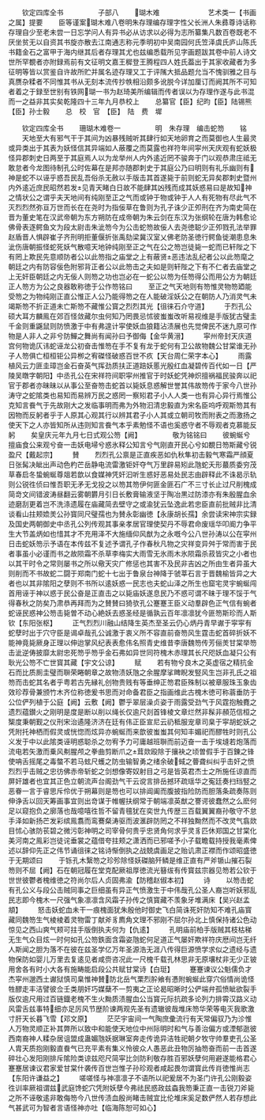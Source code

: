 <!-- { "loadSidebar": true } -->
　　钦定四库全书　　　　　子部八
　　瑚木难　　　　　　　艺术类一【书画之属】提要
　　臣等谨案瑚木难八卷明朱存理编存理字性父长洲人朱彞尊诗话称存理自少至老未尝一日忘学问人有异书必从访求以必得为志所纂集凡数百卷既老不厌坐贫无以自资其书旋亦散去江南通志称元季明初中吴南园何氏笠泽虞氏庐山陈氏书籍金石之富甲于海内继其后者存理其尤也兹编悉载所见字画题跋其卷中前人诗文世所罕覩者亦附録焉前有文征明文嘉王穉登王腾程四人姓氏葢出于其家收藏者为多征明等皆以赏鉴自许故所贮并属名迹存理又工于评隲大抵品题允当不愧驯雅之目与真赝杂糅者不同惟其书从无刻本流传抄帙相沿颇多讹脱今详加厘订而阙其所不可知者着之于録至世别有铁网瑚一书为赵琦美所编辑而传者误以为存理作遂与此书混而一之益非其实矣乾隆四十三年九月恭校上
　　总纂官【臣】纪昀【臣】陆锡熊【臣】孙士毅
　　总　校　官　【臣】　陆　费　墀

　　钦定四库全书
　　珊瑚木难卷一　　　　　明　朱存理　编击蛇笏
　　铭
　　天地至大有邪气干于其间为凶暴残贼听其肆行如天地卵育之而莫御也人生最灵或异类出于其表为妖怪信其异端如人蔽覆之而莫露也祥符年间寜州天庆观有蛇妖极怪异郡刺史日两至于其庭焉人以为龙举州人内外逺近罔不骏奔于门以观恭肃庄祗无敢怠者今龙图待制孔公时佐幕在是邦亦随郡刺史于其庭公乃曰明则有礼乐幽则有神是蛇不以诬乎惑吾民乱吾俗杀无赦以手版击其首遂毙于前则蛇无异矣郡刺史暨州内外逺近庶民昭然若发见青天睹白日故不能肆其凶残而成其妖惑易曰是故知神之情状公之谓乎夫天地间有纯刚至正之气而或钟于物或钟于人人有死物有尽此气不灭烈烈然弥亘万世而长在在尧时为指佞草在鲁则为孔子诛少正夘刑在齐为南史简在晋为董史笔在汉武帝朝为东方朔防在成帝朝为朱云剑在东汉为张纲轮在唐为韩愈论佛骨表逐鳄鱼文为段太尉击朱泚笏今为公击蛇笏故佞人去尧徳聪少正夘戮孔法举罪赵盾晋人惧辟崔子齐刑明拒董偃折张禹劾梁冀汉室乂佛老防圣徳行鳄鱼徙潮患息朱泚伤唐朝振怪蛇死妖气散噫天地钟纯刚至正之气在公之笏岂徒毙一蛇而已轩陛之下有罔上欺民先意顺防者公以此笏指之庙堂之上有蔽贤恶违法乱纪者公以此笏麾之朝廷之内有防容佞色附邪背正者公以此笏击之夫如是则轩陛之下有不仁者去庙堂之上无奸臣朝廷之内无佞人则笏之功也岂必在一蛇公以笏为任笏得公而用公方为朝廷正人笏方为公之良器敢称徳于公作笏铭曰
　　至正之气天地则有笏惟灵物笏廼能受笏之为物纯刚正直公惟正人公乃能得笏之在人能破淫妖公之在朝防人乃消灵气未竭斯笏不折正道未亡斯笏不藏惟公寳之烈烈其光【徂徕石介守道】
　　于烈孔公硕大耳方麟鳯在郊百怪敛藏尔虫何知乃罔畏忌怵彼蚩蚩改听易视维是手版犹古璧圭千金则重鼷鼠则防愤激于中有弗遑计寜使妖血狼籍沾渍展也先觉俾民不迷九原可作物是人非人之非兮防鱓之舞尚有闻孙曰予御侮【金华黄溍】
　　寜州帝封天庆道宫何物诡仄讳蛇诬龙公初奋击惟笏在手不复有龙于蛇何有卫公故物魏公甘棠谁无孙子人笏俱亡桓桓钜公异栁之宥磔怪破惑百世不疚【天台周仁荣字本心】
　　雨露植风云力匪圭璋岂金石奋英气挥劲质扶正道踣妖慝光殷红血凝碧传百代如一日【严陵吴暾字朝阳】中丞孔公在宋祥符间职寜州推官于时妖蛇凭神炽擅祸福民骏奔以祀官于郡者亦昧昧以从事公至奋笏击蛇首以毙妖息惑解世誉其伟故笏传于家今八世孙涛守之蛇隂类也易知而易辨万民之惑罔一察矧君子小人人类一也有异心异行焉惟公克知言飬气于先故刚大之发临事明而弗为外物汩清忠毅直为宋名臣呜呼观斯笏其有因物而反躬者乎于人原其心观其行以辨其君子小人其或立朝司牧而附表之而激扬之使天下之人亦皆知所从违则知言飬气本乎素勉怪不语也奚惑守者不辱观者克慕能反躬
　　矣皇庆元年九月七日式观公笏【阙】　　　　　敬为铭铭曰
　　彼蜿蜒兮擅庙食公来观兮奋一击妖电埽兮惑氷释公知言兮气刚直开民心兮如覩日笏斯藏兮锐盈尺【戴起宗】
　　賛
　　烈烈孔公禀是正直疾恶如仇秋隼初击毅气寒霜严顔夏日张髯决眦出声动色杓芒岳静电流雷激钜奸夺气万里辟易矧此虺蛇夭形蕞质委穷茂草春启冬蛰蜿蜒尊爼若歆以食媒神凭奸汩听生惑好恶易处民志由辟释此不诛曷示轨则公锐徃侦曰惟吾职无矛无戈投之以笏其笏伊何匪金匪石广不三寸长止过尺削槐成简竒文间错波涛昼翻云雾朝欝月引日长敷膏输液坚于陶冶黒过防漆亦有朱殷腥血余迹磨刮更着岂不洗涤遗履在庙藏简去壁守之或渝犹云坠逸此若忠臣直前批贼非比清谈看山拄颊嫓羙公孙寳同尺璧孺也为賛永彰幽徳【永康胡长孺】余尝读宋神宗实録及国史两朝御史中丞孔公列传观其事亲孝居官理使契丹不辱君命废瑶华叩阍力争平生大节盖炳如也惜其才不充用泽不大施缅仰风猷为之永嘅今公八世孙涛以公在寜州日击蛇妖笏示予语在本传兹不复述予谓孔子作春秋凡物之灾祥变异舛于常而害于民者事虽小必谨而书之故陨霜不杀草李梅实大雨雪无氷雨木氷陨霜杀菽皆灾之小者也以其干时令之常则屡书之所以儆天灾广修惩也其害不及民非吉凶之所由生者异虽大则削而不书故蛇二闘于郑南门蛇十七出于鲁泉台神降于虢莘石言于晋魏榆皆异之大者也以其非隂阳之孽则不书所以逺妖惑一民志也夫蛇山泽之所生也窟宅灵宇蜿蜒闯首用诬于神以惑于民公奋是正直击之以毙庙妖遂息民乃不惑可谓不昧于理不馁于气得春秋之防矣乃肃恭再拜而为之賛賛曰猗欤孔公蹇蹇王臣义动羣辟色正气信有蜿者蛇诬民惑神公笏击毙曽不动心絶妖去惑圣经是循孰云百年凛凛犹今匪笏斯珍而人斯钦【东阳张枢】
　　正气烈烈川融山结降生英杰至圣云仍心炳丹青早谳于寜寜有蛇孽时出于穴守臣是谒卓哉孔公诚激于衷义所不容直前奋笏风生霆击蛇首碎折妖不能神竟毙厥身正理以伸迨掌风纪表表愈伟名照青史维昔李唐魏笏传芳俪羙甘棠举笏击泚逆俦披靡太尉忠死笏乎笏乎金石弗如异世同符槐木赤理其长尺咫妖血凝只公有耿光公笏不亡世寳其藏【宇文公谅】
　　赋
　　若有物兮良木之英虚宿之精抗金石而比质厠圭璧而聨荣睠朝章之故物渍妖虺之余腥摩挲睥睨发竪风生岂非孔氏之祖笏而击蛇其名者乎粤若古先縁礼创物贵贱有等垂绅正笏君臣殊制以被章服珠玉象齿效珍荐骨兼颁竹木齐位称徳爰书思而对命备君臣之指画维此古槐木徳可称蓊垂防于公位俨列植于公庭【阙】云敷【阙】鬱乎翠层澡贞姿于雨露受劲气于风霆抱触麑之遗烈蕴鑚火之刚明是度是断以削以绳长仅逾尺剡首锋棱文章烂然非髹非頳范信桓之榘度秉朝觐之仪刑宋治遹隆济济在廷有伟正臣宣尼云礽秪服宠章司臬于寜胡蛇妖之凭附托神栖而假灵或恍惚而炫异亦蜿蜒而来歆彼蚩蚩其何知丰媚祀而醪牲时则孔公义发于中以此隂类诬明惑聪杀之勿宥予力可庸越班聨而前迈奋一击于埃塳若炮落而流电若矢激而乗风刜腥颅之拳曲剪断爪之茸欻殴除于攘袂之顷曽假手于百錬之锋使呥舌摇尾之毒螫不若马蚿尺蠖之防虫输智勇之绪余破蜮之瞢聋纠纠乎击奸之愤烈烈乎击贼之忠彷佛赤帝斩蛇之剑想像寄奴射目之弓是皆英君杰士之所施任谅直而屏奸雄者也宜其正色立朝流声台阁劲气干云谠言排岳撼环疏瑶华之寃廷奏扫珰竪之恶眷一言于睿思斥伶优于朔幕则是笏也可以排阊阖而腹披指险防而胆落条疏奏陈则伸诤舌以回天筹画事宜则出竒谋于帷幄扶纲常于朝端凛英猷之謇谔彼蠢然之么麽何足以窥抱负之廓落也哉噫嘻徃哲不留青氊犹在奕世九传歴三百载翼翼裔孙敬守不怠手泽如新扬芒发彩缤鳯翥而鸾鶱粲涛驱而波滙辟防罔之不祥独黝然而不改灵气翕欻目怵心骇防苌碧之微污彰神明之司宰骨何贵乎忠贤角何求乎灵豸匹休郑国之甘棠化美河南之鳯彩岂徒诧垂裳之蕴借夸拄颊之潇洒而已邪嗟予小子载瞻载持授我毫素俾述以辞仰先正之伟节诵徂徕之铭诗惭倒执之战兢虞画足之贻讥肃正襟而作颂昭盛徳于无期颂曰
　　于铄孔木繄笏之珍殄除怪妖磔脑歼鳞是维正直有严斧锧山摧石裂笏则不屈【阙】石在朝冠履在堂克配厥祖厚徳流光簮绂有传寳兹宗器见笏若公钦于世世彼鬱者槐维徳之符尚尔后人贞固弗渝【防稽赵俶本初】
　　诗
　　以笏击蛇有孔公义与段公击贼同事之巨细虽有异正气愤激生于中伟哉孔公圣人裔岂听妖邪乱民志即今槐木一尺强气象凛凛含风霜子孙传之慎寳藏不羡象牙堆满床【吴兴赵孟頫】
　　怒击妖蛇血未干一痕槐面犹朱殷他时御史飞白简诛死奸防知不难孔庙寳藏同魏笏生气棱棱着灵物雷丁献斧豸廌角文理不邪刚不屈尔孙北上慎保持诸公色动惊见之西山爽气颊可拄手版倒执夫何为【仇逺】
　　孔明庙前柏手版贼其枝枯稊无生气众目炫一时何如孔公笏鉄面含霜姿虺蛇何足道正气屡奸欺祥符庆厯间岂无纤人斯闻之胆为落不在彼在兹圣学亿万年圣源浩无涯八传得巨源愤学求似之遗经与遗物保防如婴儿万里去复逺见者咸赍咨况此一尺槐千载孔林思非无原壤杖非无少正铍用舍各有时小大各有施畴能启段公共赋甘棠诗【白珽】
　　蹇蹇谏议公魁儒负才杰寜州邈西土谳狱慎司臬惟神賛防北岳气栗烈肸飨有慿附蜿蜒此穿穴俗情尚诡怪牲醪走丰洁譬彼佥壬类朋奸巧媒蘖不一剪夷之正论曷昭晰时公俨端弁孤愤眦欲裂手版仅逾尺用过百链鐡老槐不生火黝质渍腥血公当寳元际抗疏多论列力排霄汉路义动风雷舌兹事特细亦足厉风节歴阶谏两观先圣有遗辙彼哉堆床笏华荣等电灭我歌激寸肝天长暮飞雪【邓文原】
　　茫茫宇宙间一气陶庶彚流行有天常偏驭乃为沴惟人万物灵顺正补其弊所以致中和能使天地位中州际明时和气与善治偏方或湮郁逖彼西南裔神人糅杂居诅盟成蛊媚虺妖据琳室奔走传诡异洁牲祀朝夕牧守帅羣吏孔公圣人胄天质抱刚毅直飬气已充平素有集义怜彼众人愚恶此丑物厉抽笏奋而前一击首遂碎壮心发阳刚排斥隂险类谅兹咫尺简寜比剑防利敬存胜百邪妖孽何用避遂能格君心蹇蹇居谏议君家爱甘棠什袭传百世岂惟子孙珍观者咸起畏勿谓寳此传肖徳惟尚志【东阳许谦益之】
　　嗟嗟怪与神凛凛子不语所以祀爰居不为圣门许孔公刚毅姿徃训率厥祖谓兹武庭馋蛇穴凭附妖孽今弗祛民惑政兹螙我笏秉正直一击锐刀斧毙之所不诬敬逺非敢侮笏今八世传渍血殷尚睹击贼宜比伦堆床奚足数俨然人若存想此气甚武可为智者言语怪神亦吐【临海陈恕可如心】
